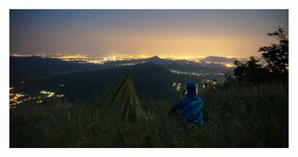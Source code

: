 ## [![header image](https://github.com/BalintKomjati/BalintKomjati/blob/main/DSC04720c.jpg)](https://balint-komjati.hu)



<!--
**BalintKomjati/BalintKomjati** is a ✨ _special_ ✨ repository because its `README.md` (this file) appears on your GitHub profile.

Here are some ideas to get you started:


<p align="center"> Hi! 👋 </p>

- 🔭 I’m currently working on ...
- 🌱 I’m currently learning ...
- 👯 I’m looking to collaborate on ...
- 🤔 I’m looking for help with ...
- 💬 Ask me about ...
- 📫 How to reach me: ...
- 😄 Pronouns: ...
- ⚡ Fun fact: ...
-->
